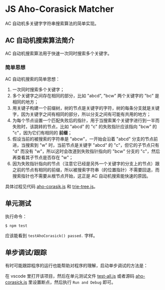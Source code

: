 # JS Aho-Corasick Matcher

AC 自动机多关键字字符串搜索算法的简单实现。

## AC 自动机搜索算法简介

AC 自动机搜索算法用于快速一次同时搜索多个关键字。

### 简单思想

AC 自动机搜索的简单思想：

1. 一次同时搜索多个关键字；
2. 多个关键字之间存在相同的部分，比如 "abcd", "bcw" 两个关键字的 "bc" 是相同的地方；
3. 用关键子构建一个前缀树，树的节点是关键字的字符，树的每条分支就是关键字，因为关键字之间有相同的部分，所以分支之间有可能有共用的地方；
4. 为每个节点设置一个匹配失败后的指针，用于当搜索某个关键字进行到一半而失败时，该跳转的节点，比如 "abcd" 的 "c" 的失败指针应该指向 "bcw" 的 "c"，因为它们有相同的 **前缀**；
5. 假设当前的被搜索的字符串是 "abcw"，一开始会沿着 "abcd" 分支的节点前进，当搜索到 "w" 时，当前节点是关键字 "abcd" 的 "c"，但它的子节点只有 "d" 而没有 "w"，所以这时会改道到失败指针指向的 "bcw" 分支的 "c"，然后再查看其子节点是否存在 "w"；
6. 因为失败指针指向的节点（注意它已经是另外一个关键字的分支上的节点）跟之前的节点有相同的前缀，所以被搜索字符串（的位置指针）不需要回退，而搜索指针也不需要从根节点开始，这正是 AC 自动机搜索能快速的原因。

具体过程见代码 [aho-corasik.js](src/aho-corasick.js) 和 [trie-tree.js](src/trie-tree.js)。

## 单元测试

执行命令：

`$ npm test`

应该能看到 `testAhoCorasick() passed.` 字样。

## 单步调试/跟踪

有时可能跟踪程序的运行也能帮助对程序的理解，启动单步调试的方法是：

在 vscode 里打开该项目，然后在单元测试文件 [test-all.js](./test/test-all.js) 或者源码 [aho-corasick.js](./src/aho-corasick.js) 里设置断点，然后执行 `Run and Debug` 即可。
